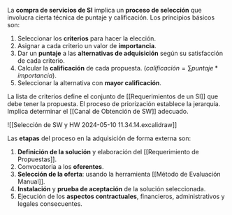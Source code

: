 La **compra de servicios de SI** implica un **proceso de selección** que involucra cierta técnica de puntaje y calificación. Los principios básicos son:
1. Seleccionar los **criterios** para hacer la elección.
2. Asignar a cada criterio un valor de **importancia**.
3. Dar un **puntaje** a las **alternativas de adquisición** según su satisfacción de cada criterio.
4. Calcular la **calificación** de cada propuesta. ($calificación = \sum puntaje * importancia$).
5. Seleccionar la alternativa con **mayor calificación**.

La lista de criterios define el conjunto de [[Requerimientos de un SI]] que debe tener la propuesta. El proceso de priorización establece la jerarquía. Implica determinar el [[Canal de Obtención de SW]] adecuado.

![[Selección de SW y HW 2024-05-10 11.34.14.excalidraw]]

Las **etapas** del proceso en la adquisición de forma externa son:
1. **Definición de la solución** y elaboración del [[Requerimiento de Propuestas]].
2. Convocatoria a los **oferentes**.
3. **Selección de la oferta**: usando la herramienta [[Método de Evaluación Manual]].
4. **Instalación** y **prueba de aceptación** de la solución seleccionada.
5. Ejecución de los **aspectos contractuales**, financieros, administrativos y legales consecuentes.
